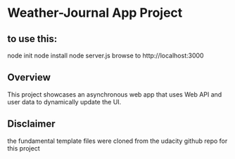 # Weather-Journal App Project

## to use this:
node init
node install
node server.js
browse to http://localhost:3000

## Overview
This project showcases an asynchronous web app that uses Web API and user data to dynamically update the UI. 

## Disclaimer
the fundamental template files were cloned from the udacity github repo for this project 


